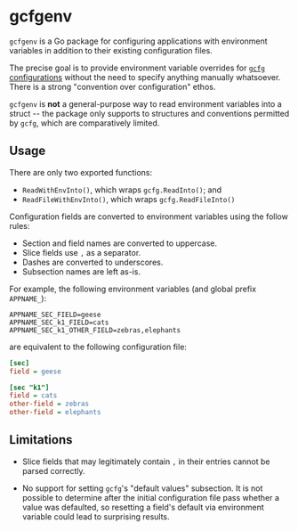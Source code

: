 # gcfgenv

`gcfgenv` is a Go package for configuring applications with environment
variables in addition to their existing configuration files.

The precise goal is to provide environment variable overrides for [`gcfg`
configurations](https://gopkg.in/gcfg.v1) without the need to specify anything
manually whatsoever. There is a strong "convention over configuration" ethos.

`gcfgenv` is **not** a general-purpose way to read environment variables into a
struct -- the package only supports to structures and conventions permitted by
`gcfg`, which are comparatively limited.

## Usage

There are only two exported functions:

* `ReadWithEnvInto()`, which wraps `gcfg.ReadInto()`; and
* `ReadFileWithEnvInto()`, which wraps `gcfg.ReadFileInto()`

Configuration fields are converted to environment variables using the follow
rules:

* Section and field names are converted to uppercase.
* Slice fields use `,` as a separator.
* Dashes are converted to underscores.
* Subsection names are left as-is.

For example, the following environment variables (and global prefix `APPNAME_`):

``` shell
APPNAME_SEC_FIELD=geese
APPNAME_SEC_k1_FIELD=cats
APPNAME_SEC_k1_OTHER_FIELD=zebras,elephants
```

are equivalent to the following configuration file:

``` ini
[sec]
field = geese

[sec "k1"]
field = cats
other-field = zebras
other-field = elephants
```

## Limitations

* Slice fields that may legitimately contain `,` in their entries cannot be
  parsed correctly.

* No support for setting `gcfg`'s "default values" subsection. It is not
  possible to determine after the initial configuration file pass whether a
  value was defaulted, so resetting a field's default via environment variable
  could lead to surprising results.
